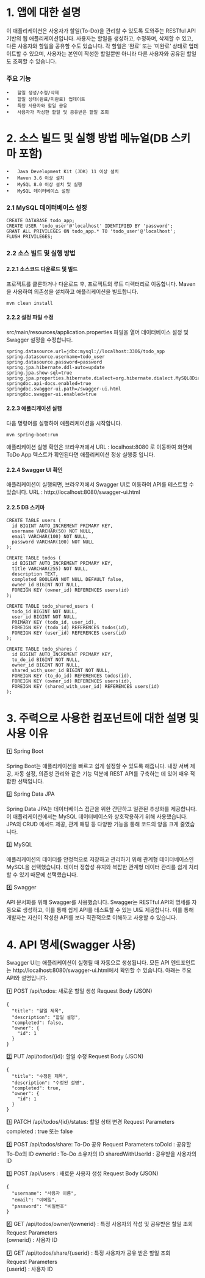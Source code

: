 # 1. 앱에 대한 설명

이 애플리케이션은 사용자가 할일(To-Do)을 관리할 수 있도록 도와주는 RESTful API 기반의 웹 애플리케이션입니다.
사용자는 할일을 생성하고, 수정하며, 삭제할 수 있고, 다른 사용자와 할일을 공유할 수도 있습니다.
각 할일은 ‘완료’ 또는 ‘미완료’ 상태로 업데이트할 수 있으며, 사용자는 본인이 작성한 할일뿐만 아니라 다른 사용자와 공유된 할일도 조회할 수 있습니다.

### 주요 기능

	•	할일 생성/수정/삭제
	•	할일 상태(완료/미완료) 업데이트
	•	특정 사용자와 할일 공유
	•	사용자가 작성한 할일 및 공유받은 할일 조회

# 2. 소스 빌드 및 실행 방법 메뉴얼(DB 스키마 포함)

	•	Java Development Kit (JDK) 11 이상 설치
	•	Maven 3.6 이상 설치
	•	MySQL 8.0 이상 설치 및 실행
	•	MySQL 데이터베이스 설정

### 2.1 MySQL 데이터베이스 설정
```
CREATE DATABASE todo_app;
CREATE USER 'todo_user'@'localhost' IDENTIFIED BY 'password';
GRANT ALL PRIVILEGES ON todo_app.* TO 'todo_user'@'localhost';
FLUSH PRIVILEGES;
```

### 2.2 소스 빌드 및 실행 방법

#### 2.2.1 소스코드 다운로드 및 빌드 
프로젝트를 클론하거나 다운로드 후, 프로젝트의 루트 디렉터리로 이동합니다.
Maven을 사용하여 의존성을 설치하고 애플리케이션을 빌드합니다.
```
mvn clean install
```

#### 2.2.2 설정 파일 수정
src/main/resources/application.properties 파일을 열어 데이터베이스 설정 및 Swagger 설정을 수정합니다.
```
spring.datasource.url=jdbc:mysql://localhost:3306/todo_app
spring.datasource.username=todo_user
spring.datasource.password=password
spring.jpa.hibernate.ddl-auto=update
spring.jpa.show-sql=true
spring.jpa.properties.hibernate.dialect=org.hibernate.dialect.MySQL8Dialect
springdoc.api-docs.enabled=true
springdoc.swagger-ui.path=/swagger-ui.html
springdoc.swagger-ui.enabled=true
```

#### 2.2.3 애플리케이션 실행
다음 명령어를 실행하여 애플리케이션을 시작합니다.
```
mvn spring-boot:run
```
애플리케이션 실행 확인은 브라우저에서 URL : localhost:8080 로 이동하여 화면에 ToDo App 텍스트가 확인된다면 애플리케이션 정상 실행중 입니다.

#### 2.2.4 Swagger UI 확인
애플리케이션이 실행되면, 브라우저에서 Swagger UI로 이동하여 API를 테스트할 수 있습니다.
URL : http://localhost:8080/swagger-ui.html


#### 2.2.5 DB 스키마
```
CREATE TABLE users (
  id BIGINT AUTO_INCREMENT PRIMARY KEY,
  username VARCHAR(50) NOT NULL,
  email VARCHAR(100) NOT NULL,
  password VARCHAR(100) NOT NULL
);

CREATE TABLE todos (
  id BIGINT AUTO_INCREMENT PRIMARY KEY,
  title VARCHAR(255) NOT NULL,
  description TEXT,
  completed BOOLEAN NOT NULL DEFAULT false,
  owner_id BIGINT NOT NULL,
  FOREIGN KEY (owner_id) REFERENCES users(id)
);

CREATE TABLE todo_shared_users (
  todo_id BIGINT NOT NULL,
  user_id BIGINT NOT NULL,
  PRIMARY KEY (todo_id, user_id),
  FOREIGN KEY (todo_id) REFERENCES todos(id),
  FOREIGN KEY (user_id) REFERENCES users(id)
);

CREATE TABLE todo_shares (
  id BIGINT AUTO_INCREMENT PRIMARY KEY,
  to_do_id BIGINT NOT NULL,
  owner_id BIGINT NOT NULL,
  shared_with_user_id BIGINT NOT NULL,
  FOREIGN KEY (to_do_id) REFERENCES todos(id),
  FOREIGN KEY (owner_id) REFERENCES users(id),
  FOREIGN KEY (shared_with_user_id) REFERENCES users(id)
);
```

# 3. 주력으로 사용한 컴포넌트에 대한 설명 및 사용 이유

1️⃣ Spring Boot

Spring Boot는 애플리케이션을 빠르고 쉽게 설정할 수 있도록 해줍니다. 내장 서버 제공, 자동 설정, 의존성 관리와 같은 기능 덕분에 REST API를 구축하는 데 있어 매우 적합한 선택입니다.

2️⃣ Spring Data JPA

Spring Data JPA는 데이터베이스 접근을 위한 간단하고 일관된 추상화를 제공합니다. 이 애플리케이션에서는 MySQL 데이터베이스와 상호작용하기 위해 사용했습니다. JPA의 CRUD 메서드 제공, 관계 매핑 등 다양한 기능을 통해 코드의 양을 크게 줄였습니다.

3️⃣ MySQL

애플리케이션의 데이터를 안정적으로 저장하고 관리하기 위해 관계형 데이터베이스인 MySQL을 선택했습니다. 데이터 정합성 유지와 복잡한 관계형 데이터 관리를 쉽게 처리할 수 있기 때문에 선택했습니다.

4️⃣ Swagger

API 문서화를 위해 Swagger를 사용했습니다. Swagger는 RESTful API의 명세를 자동으로 생성하고, 이를 통해 쉽게 API를 테스트할 수 있는 UI도 제공합니다. 이를 통해 개발자는 자신이 작성한 API를 보다 직관적으로 이해하고 사용할 수 있습니다.

# 4. API 명세(Swagger 사용)

Swagger UI는 애플리케이션이 실행될 때 자동으로 생성됩니다. 모든 API 엔드포인트는 http://localhost:8080/swagger-ui.html에서 확인할 수 있습니다. 아래는 주요 API와 설명입니다.

1️⃣ POST /api/todos: 새로운 할일 생성
Request Body (JSON)
```
{
  "title": "할일 제목",
  "description": "할일 설명",
  "completed": false,
  "owner": {
    "id": 1
  }
}
```

2️⃣ PUT /api/todos/{id}: 할일 수정
Request Body (JSON)
```
{
  "title": "수정된 제목",
  "description": "수정된 설명",
  "completed": true,
  "owner": {
    "id": 1
  }
}
```

3️⃣ PATCH /api/todos/{id}/status: 할일 상태 변경
Request Parameters 
completed : true 또는 false

4️⃣ POST /api/todos/share: To-Do 공유
Request Parameters
toDoId : 공유할 To-Do의 ID
ownerId : To-Do 소유자의 ID
sharedWithUserId : 공유받을 사용자의 ID

5️⃣ POST /api/users : 새로운 사용자 생성
Request Body (JSON)
```
{
  "username": "사용자 이름",
  "email": "이메일",
  "password": "비밀번호"
}
```

6️⃣ GET /api/todos/owner/{ownerid} : 특정 사용자의 작성 및 공유받은 할일 조회<br>
Request Parameters<br>
{ownerid} : 사용자 ID

7️⃣ GET /api/todos/share/{userid} : 특정 사용자가 공유 받은 할일 조회<br>
Request Parameters<br>
{userid} : 사용자 ID
